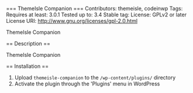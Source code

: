 === ThemeIsle Companion ===
Contributors: themeisle, codeinwp
Tags:
Requires at least: 3.0.1
Tested up to: 3.4
Stable tag:
License: GPLv2 or later
License URI: http://www.gnu.org/licenses/gpl-2.0.html
 
ThemeIsle Companion
 
== Description ==
 
ThemeIsle Companion
 
== Installation ==
 
1. Upload `themeisle-companion` to the `/wp-content/plugins/` directory
2. Activate the plugin through the 'Plugins' menu in WordPress